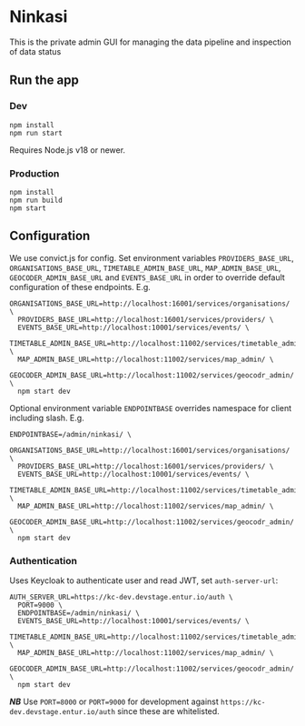 # Ninkasi

This is the private admin GUI for managing the data pipeline and inspection of data status

## Run the app

### Dev

```
npm install
npm run start
```

Requires Node.js v18 or newer.

### Production

```
npm install
npm run build
npm start
```

## Configuration

We use convict.js for config. Set environment variables `PROVIDERS_BASE_URL`, `ORGANISATIONS_BASE_URL`, `TIMETABLE_ADMIN_BASE_URL`, `MAP_ADMIN_BASE_URL`, `GEOCODER_ADMIN_BASE_URL`
and `EVENTS_BASE_URL` in order to override default configuration of these
endpoints. E.g.

```
ORGANISATIONS_BASE_URL=http://localhost:16001/services/organisations/ \
  PROVIDERS_BASE_URL=http://localhost:16001/services/providers/ \
  EVENTS_BASE_URL=http://localhost:10001/services/events/ \
  TIMETABLE_ADMIN_BASE_URL=http://localhost:11002/services/timetable_admin/ \
  MAP_ADMIN_BASE_URL=http://localhost:11002/services/map_admin/ \
  GEOCODER_ADMIN_BASE_URL=http://localhost:11002/services/geocodr_admin/ \
  npm start dev
```

Optional environment variable `ENDPOINTBASE` overrides namespace for client including slash. E.g.

```
ENDPOINTBASE=/admin/ninkasi/ \
  ORGANISATIONS_BASE_URL=http://localhost:16001/services/organisations/ \
  PROVIDERS_BASE_URL=http://localhost:16001/services/providers/ \
  EVENTS_BASE_URL=http://localhost:10001/services/events/ \
  TIMETABLE_ADMIN_BASE_URL=http://localhost:11002/services/timetable_admin/ \
  MAP_ADMIN_BASE_URL=http://localhost:11002/services/map_admin/ \
  GEOCODER_ADMIN_BASE_URL=http://localhost:11002/services/geocodr_admin/ \
  npm start dev
```

### Authentication

Uses Keycloak to authenticate user and read JWT, set `auth-server-url`:

```
AUTH_SERVER_URL=https://kc-dev.devstage.entur.io/auth \
  PORT=9000 \
  ENDPOINTBASE=/admin/ninkasi/ \
  EVENTS_BASE_URL=http://localhost:10001/services/events/ \
  TIMETABLE_ADMIN_BASE_URL=http://localhost:11002/services/timetable_admin/ \
  MAP_ADMIN_BASE_URL=http://localhost:11002/services/map_admin/ \
  GEOCODER_ADMIN_BASE_URL=http://localhost:11002/services/geocodr_admin/ \
  npm start dev
```

**_NB_** Use `PORT=8000` or `PORT=9000` for development against `https://kc-dev.devstage.entur.io/auth` since these are whitelisted.
